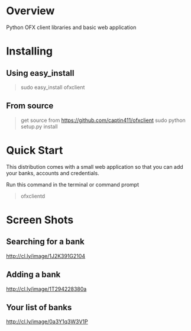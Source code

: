Overview
=========

Python OFX client libraries and basic web application

Installing
==========

Using easy_install
-------------------
> sudo easy_install ofxclient

From source
-------------------
> get source from https://github.com/captin411/ofxclient
> sudo python setup.py install

Quick Start
===========

This distribution comes with a small web application so that you can add your banks, accounts and credentials.

Run this command in the terminal or command prompt

> ofxclientd

Screen Shots
============

Searching for a bank
--------------------
http://cl.ly/image/1J2K391G2104

Adding a bank
--------------------
http://cl.ly/image/1T294228380a

Your list of banks
--------------------
http://cl.ly/image/0a3Y1q3W3V1P
